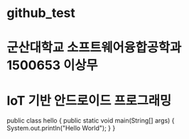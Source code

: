 # github_test
# 군산대학교 소프트웨어융합공학과 1500653 이상무 
# IoT 기반 안드로이드 프로그래밍
public class hello {
	public static void main(String[] args) {
		System.out.println("Hello World");
	}
}
